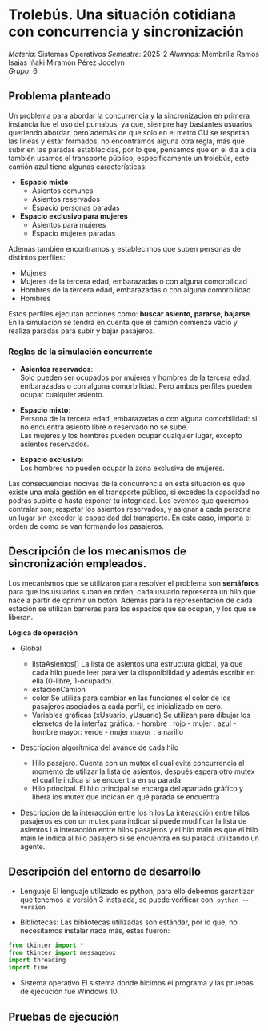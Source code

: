 
# Trolebús. Una situación cotidiana con concurrencia y sincronización

_Materia_: Sistemas Operativos
_Semestre_: 2025-2
_Alumnos:_ 
Membrilla Ramos Isaias Iñaki 
Miramón Pérez Jocelyn  
_Grupo_: 6


## Problema planteado 
Un problema para abordar la concurrencia y la sincronización en primera instancia fue el uso del pumabus, ya que, siempre hay bastantes usuarios queriendo abordar, pero además de que solo en el metro CU se respetan las líneas y estar formados, no encontramos alguna otra regla, más que subir en las paradas establecidas, por lo que, pensamos que en el día a día también usamos el transporte público, específicamente un trolebús, este camión azul tiene algunas características: 

- **Espacio mixto**  
  - Asientos comunes
  - Asientos reservados 
  - Espacio personas paradas 
- **Espacio exclusivo para mujeres**  
  - Asientos para mujeres  
  - Espacio mujeres paradas  

Además también encontramos y establecimos que suben personas de distintos perfiles:

- Mujeres  
- Mujeres de la tercera edad, embarazadas o con alguna comorbilidad  
- Hombres de la tercera edad, embarazadas o con alguna comorbilidad  
- Hombres  

Estos perfiles ejecutan acciones como: **buscar asiento, pararse, bajarse**. En la simulación se tendrá en cuenta que el camión comienza vacío y realiza paradas para subir y bajar pasajeros.

### Reglas de la simulación concurrente

- **Asientos reservados**:  
  Solo pueden ser ocupados por mujeres y hombres de la tercera edad, embarazadas o con alguna comorbilidad. Pero ambos perfiles pueden ocupar cualquier asiento.

- **Espacio mixto**:  
  Persona de la tercera edad, embarazadas o con alguna comorbilidad: si no encuentra asiento libre o reservado no se sube.  
  Las mujeres y los hombres pueden ocupar cualquier lugar, excepto asientos reservados.

- **Espacio exclusivo**:  
  Los hombres no pueden ocupar la zona exclusiva de mujeres.


Las consecuencias nocivas de la concurrencia en esta situación es que existe una mala gestión en el transporte público, si excedes la capacidad no podrás subirte o hasta exponer tu integridad. Los eventos que queremos contralar son; respetar los asientos reservados, y asignar a cada persona un lugar sin exceder la capacidad del transporte. En este caso, importa el orden de como se van formando los pasajeros. 


## Descripción de los mecanismos de sincronización empleados. 

 Los mecanismos que se utilizaron para resolver el problema son __semáforos__ para que los usuarios suban en orden, cada usuario representa un hilo que nace a partir de oprimir un botón. Además para la representación de cada estación se utilizan barreras para los espacios que se ocupan, y los que se liberan. 
 
**Lógica de operación** 
- Global
    - listaAsientos[]
        La lista de asientos una estructura global, ya que cada hilo puede leer para ver la disponibilidad y además escribir en ella (0-libre, 1-ocupado). 
    - estacionCamion 
    - color
        Se utiliza para cambiar en las funciones el color de los pasajeros asociados a cada perfil, es inicializado en cero. 
    - Variables gráficas (xUsuario, yUsuario)
     Se utilizan para dibujar los elemetos de la interfaz gráfica. 
            - hombre : rojo
            - mujer : azul 
            - hombre mayor: verde
            - mujer mayor : amarillo 

            
- Descripción algorítmica del avance de cada hilo 
    - Hilo pasajero. Cuenta con un mutex el cual evita concurrencia al momento de utilizar la lista de asientos, después espera otro mutex el cual le indica si se encuentra en su parada
    - Hilo principal. El hilo principal se encarga del apartado gráfico y libera los mutex que indican en qué parada se encuentra

- Descripción de la interacción entre los hilos
    La interacción entre hilos  pasajeros es con un mutex para indicar si puede modificar la lista de asientos La interacción entre hilos pasajeros y el hilo main es que el hilo main le indica al hilo pasajero si se encuentra en su parada utilizando un agente. 

## Descripción del entorno de desarrollo 
- Lenguaje 
El lenguaje utilizado es python, para ello debemos garantizar que tenemos la versión 3 instalada, se puede verificar con: 
`python --version`

- Bibliotecas: 
Las bibliotecas utilizadas son estándar, por lo que, no necesitamos instalar nada más, estas fueron: 
``` python
from tkinter import * 
from tkinter import messagebox 
import threading 
import time 
```

- Sistema operativo 
    El sistema donde hicimos el programa y las pruebas de ejecución fue Windows 10. 

## Pruebas de ejecución

